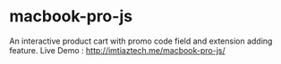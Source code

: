 # macbook-pro-js
An interactive product cart with promo code field and extension adding feature.
Live Demo : http://imtiaztech.me/macbook-pro-js/
